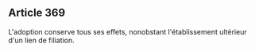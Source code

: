 Article 369
----
L'adoption conserve tous ses effets, nonobstant l'établissement ultérieur d'un
lien de filiation.
